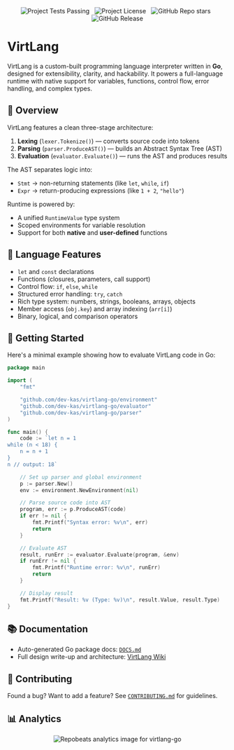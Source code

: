 <div align="center">
<!-- TEST_BADGE --><img src="https://img.shields.io/badge/tests-passing-%2318963e?style=for-the-badge&logo=textpattern&logoColor=%23ffffff&logoSize=32&label=tests&labelColor=%23034015&color=%2318963e&cacheSeconds=600" alt="Project Tests Passing"><!-- END_TEST_BADGE -->
&nbsp;
<img src="https://img.shields.io/github/license/dev-kas/virtlang-go?style=for-the-badge&logo=2fas&logoColor=%23ffffff&logoSize=64&labelColor=%23701e25&color=%23ab3841&cacheSeconds=6000" alt="Project License">
&nbsp;
<img src="https://img.shields.io/github/stars/dev-kas/virtlang-go?style=for-the-badge&logo=github&logoSize=64&labelColor=%231d6791&color=%233894c9" alt="GitHub Repo stars">
&nbsp;
<img src="https://img.shields.io/github/v/release/dev-kas/virtlang-go?sort=semver&display_name=release&style=for-the-badge&logo=verizon&labelColor=%23347039&color=%234dab55&cacheSeconds=600" alt="GitHub Release">
</div>

# VirtLang
VirtLang is a custom-built programming language interpreter written in **Go**, designed for extensibility, clarity, and hackability. It powers a full-language runtime with native support for variables, functions, control flow, error handling, and complex types.

## 🚀 Overview

VirtLang features a clean three-stage architecture:

1. **Lexing** (`lexer.Tokenize()`) — converts source code into tokens  
2. **Parsing** (`parser.ProduceAST()`) — builds an Abstract Syntax Tree (AST)  
3. **Evaluation** (`evaluator.Evaluate()`) — runs the AST and produces results

The AST separates logic into:
- `Stmt` → non-returning statements (like `let`, `while`, `if`)
- `Expr` → return-producing expressions (like `1 + 2`, `"hello"`)

Runtime is powered by:
- A unified `RuntimeValue` type system
- Scoped environments for variable resolution
- Support for both **native** and **user-defined** functions

## 🧠 Language Features

- `let` and `const` declarations
- Functions (closures, parameters, call support)
- Control flow: `if`, `else`, `while`
- Structured error handling: `try`, `catch`
- Rich type system: numbers, strings, booleans, arrays, objects
- Member access (`obj.key`) and array indexing (`arr[i]`)
- Binary, logical, and comparison operators

## 🧪 Getting Started

Here's a minimal example showing how to evaluate VirtLang code in Go:

```go
package main

import (
	"fmt"

	"github.com/dev-kas/virtlang-go/environment"
	"github.com/dev-kas/virtlang-go/evaluator"
	"github.com/dev-kas/virtlang-go/parser"
)

func main() {
	code := `let n = 1
while (n < 18) {
	n = n + 1
}
n // output: 18`

	// Set up parser and global environment
	p := parser.New()
	env := environment.NewEnvironment(nil)

	// Parse source code into AST
	program, err := p.ProduceAST(code)
	if err != nil {
		fmt.Printf("Syntax error: %v\n", err)
		return
	}

	// Evaluate AST
	result, runErr := evaluator.Evaluate(program, &env)
	if runErr != nil {
		fmt.Printf("Runtime error: %v\n", runErr)
		return
	}

	// Display result
	fmt.Printf("Result: %v (Type: %v)\n", result.Value, result.Type)
}
```

## 📚 Documentation

* Auto-generated Go package docs: [`DOCS.md`](DOCS.md)
* Full design write-up and architecture: [VirtLang Wiki](https://deepwiki.com/dev-kas/virtlang-go)

## 🤝 Contributing

Found a bug? Want to add a feature? See [`CONTRIBUTING.md`](CONTRIBUTING.md) for guidelines.

## 📊 Analytics

<div align="center">
  <img src="https://repobeats.axiom.co/api/embed/09a765e0d0bf50cf5dcc409272f31b3c66aa4b7c.svg" title="Repobeats analytics image for virtlang-go" alt="Repobeats analytics image for virtlang-go">
</div>
